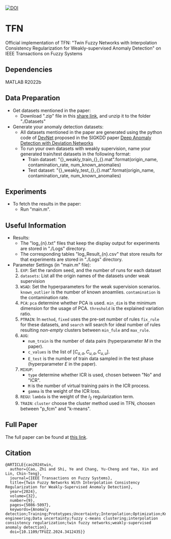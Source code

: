 [![DOI](https://zenodo.org/badge/DOI/10.1109/TFUZZ.2024.3412435.svg)](https://doi.org/10.1109/TFUZZ.2024.3412435)

# TFN
Official implementation of TFN: "Twin Fuzzy Networks with Interpolation Consistency Regularization for Weakly-supervised Anomaly Detection" on IEEE Transactions on Fuzzy Systems

## Dependencies
MATLAB R2022b
  
## Data Preparation
* Get datasets mentioned in the paper:
  * Download ".zip" file in this [share link](https://drive.google.com/file/d/1xbFcrjaphq4Fha9AX4L5c0Hni4mFlHvI/view?usp=drive_link), and unzip it to the folder "./Datasets"
* Generate your anomaly detection datasets:
  * All datasets mentioned in the paper are generated using the python code of [DevNet](https://github.com/GuansongPang/deviation-network) proposed in the SIGKDD paper [Deep Anomaly Detection with Deviation Networks](https://dl.acm.org/doi/10.1145/3292500.3330871)
  * To run your own datasets with weakly supervision, name your generated train/test datasets in the following format:
    * Train dataset: "{}\_weakly_train_{}_{}.mat".format(origin_name, contamination_rate, num_known_anomalies)
    * Test dataset: "{}\_weakly_test_{}_{}.mat".format(origin_name, contamination_rate, num_known_anomalies)


## Experiments
* To fetch the results in the paper:
  * Run "main.m".

## Useful Information
* Results:
  * The "log_{n}.txt" files that keep the display output for experiments are stored in "./Logs" directory. 
  * The corresponding tables "log_Result_{n}.csv" that store results for that experiments are stored in "./Logs" directory.
* Parameter Settings (in "main.m" file):
  1. `EXP`: Set the random seed, and the number of runs for each dataset
  2. `datasets`: List all the origin names of the datasets under weak supervision
  3. `WSAD`: Set the hyperparameters for the weak supervision scenarios. `known_outlier` is the number of known anoamlies. `contamination` is the contamination rate.
  4. `PCA`: `pca` determine whether PCA is used. `min_dim` is the minimum dimension for the usage of PCA. `threshold` is the explained variation ratio.  
  5. `PTRAIN`: In `method`, `fixed` uses the pre-set number of rules `fix_rule` for these datasets, and `search` will search for ideal number of rules resulting *non-empty* clusters between `min_fule` and `max_rule`.
  6. `AUG`: 
     * `num_train` is the number of data pairs (hyperparameter $M$ in the paper). 
     * `c_values` is the list of $[C_{a,a}, C_{u,a}, C_{u,u}]$. 
     * `E_test` is the number of train data sampled in the test phase (hyperparameter $E$ in the paper).
  7. `MIXUP`:
     * `type` determine whether ICR is used, chosen between "No" and "ICR".
     * `M` is the number of virtual training pairs in the ICR process.
     * `gamma` is the weight of the ICR loss.
  8. `REGU`: `lambda` is the weight of the $l_2$ regularization term.
  9. `TRAIN`: `cluster` choose the cluster method used in TFN, choosen between "p_fcm" and "k-means".

## Full Paper
The full paper can be found at [this link](https://ieeexplore.ieee.org/document/10552872).

## Citation
```
@ARTICLE{cao2024twin,
  author={Cao, Zhi and Shi, Ye and Chang, Yu-Cheng and Yao, Xin and Lin, Chin-Teng},
  journal={IEEE Transactions on Fuzzy Systems}, 
  title={Twin Fuzzy Networks With Interpolation Consistency Regularization for Weakly-Supervised Anomaly Detection}, 
  year={2024},
  volume={32},
  number={9},
  pages={5086-5097},
  keywords={Anomaly detection;Training;Prototypes;Uncertainty;Interpolation;Optimization;Knowledge engineering;Data uncertainty;fuzzy c-means clustering;interpolation consistency regularization;twin fuzzy networks;weakly-supervised anomaly detection},
  doi={10.1109/TFUZZ.2024.3412435}}
```